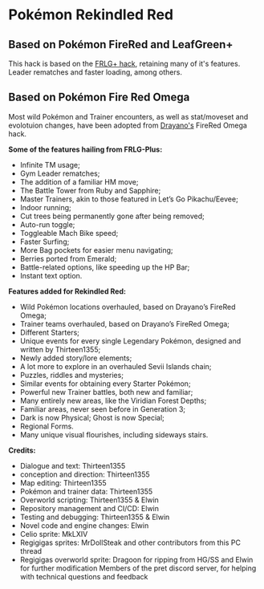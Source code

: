 # Pokémon Rekindled Red

## Based on Pokémon FireRed and LeafGreen+
This hack is based on the [FRLG+ hack](https://github.com/Deokishisu/FRLG-Plus/releases/latest), retaining many of it's features. Leader rematches and faster loading, among others.

## Based on Pokémon Fire Red Omega
Most wild Pokémon and Trainer encounters, as well as stat/moveset and evolotuion changes, have been adopted from [Drayano's](https://www.romhacking.net/community/2785/) FireRed Omega hack.

**Some of the features hailing from FRLG-Plus:** 
*	Infinite TM usage; 
*	Gym Leader rematches; 
*	The addition of a familiar HM move; 
*	The Battle Tower from Ruby and Sapphire; 
*	Master Trainers, akin to those featured in Let’s Go Pikachu/Eevee; 
*	Indoor running; 
*	Cut trees being permanently gone after being removed; 
*	Auto-run toggle; 
*	Toggleable Mach Bike speed; 
*	Faster Surfing; 
*	More Bag pockets for easier menu navigating; 
*	Berries ported from Emerald; 
*	Battle-related options, like speeding up the HP Bar; 
*	Instant text option. 

**Features added for Rekindled Red:**
*	Wild Pokémon locations overhauled, based on Drayano’s FireRed Omega; 
*	Trainer teams overhauled, based on Drayano’s FireRed Omega; 
*	Different Starters;
*	Unique events for every single Legendary Pokémon, designed and written by Thirteen1355;  
*	Newly added story/lore elements;
*	A lot more to explore in an overhauled Sevii Islands chain; 
*	Puzzles, riddles and mysteries;
*	Similar events for obtaining every Starter Pokémon; 
*	Powerful new Trainer battles, both new and familiar; 
*	Many entirely new areas, like the Viridian Forest Depths; 
*	Familiar areas, never seen before in Generation 3; 
*	Dark is now Physical; Ghost is now Special; 
*	Regional Forms. 
*	Many unique visual flourishes, including sideways stairs. 

**Credits:**
*	Dialogue and text: Thirteen1355
*	conception and direction: Thirteen1355
*	Map editing: Thirteen1355
*	Pokémon and trainer data: Thirteen1355
*	Overworld scripting: Thirteen1355 & Elwin
*	Repository management and CI/CD: Elwin
*	Testing and debugging: Thirteen1355 & Elwin
*	Novel code and engine changes: Elwin
*	Celio sprite: MkLXIV
*	Regigigas sprites: MrDollSteak and other contributors from this PC thread
*	Regigigas overworld sprite: Dragoon for ripping from HG/SS and Elwin for further modification
Members of the pret discord server, for helping with technical questions and feedback
